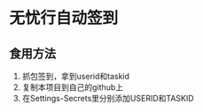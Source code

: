 # 无忧行自动签到
## 食用方法
1. 抓包签到，拿到userid和taskid
2. 复制本项目到自己的github上
3. 在Settings-Secrets里分别添加USERID和TASKID